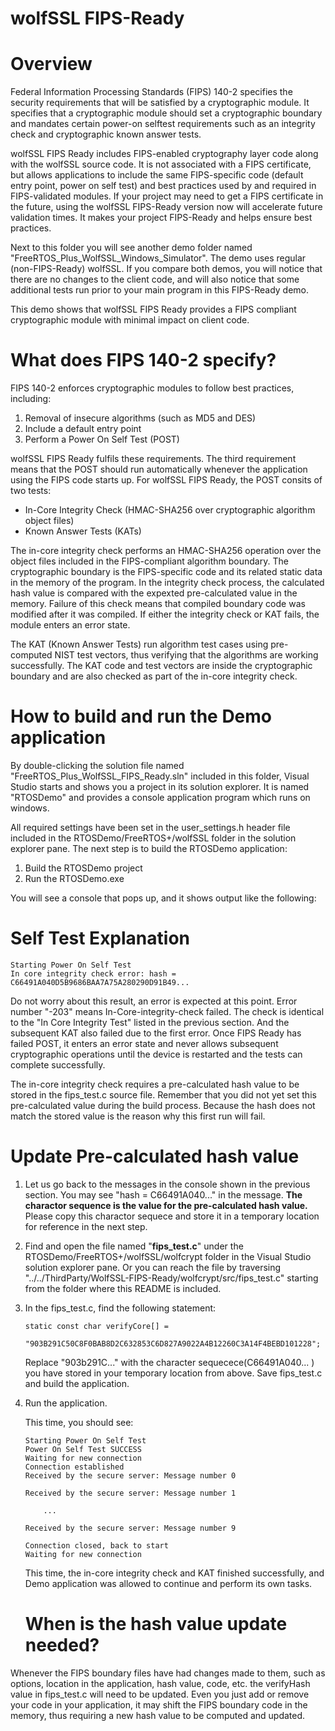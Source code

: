 #  wolfSSL FIPS-Ready

# Overview
Federal Information Processing Standards (FIPS) 140-2 specifies the security requirements that will be satisfied by a cryptographic module. It specifies that a cryptographic module should set a cryptographic boundary and mandates certain power-on selftest requirements such as an integrity check and cryptographic known answer tests.

wolfSSL FIPS Ready includes FIPS-enabled cryptography layer code along with the wolfSSL source code. It is not associated with a FIPS certificate, but allows applications to include the same FIPS-specific code (default entry point, power on self test) and best practices used by and required in FIPS-validated modules. If your project may need to get a FIPS certificate in the future, using the wolfSSL FIPS-Ready version now will accelerate future validation times. It makes your project FIPS-Ready and helps ensure best practices.

Next to this folder you will see another demo folder named "FreeRTOS_Plus_WolfSSL_Windows_Simulator". The demo uses regular (non-FIPS-Ready) wolfSSL. If you compare both demos, you will notice that there are no changes to the client code, and will also notice that some additional tests run prior to your main program in this FIPS-Ready demo.

This demo shows that wolfSSL FIPS Ready provides a FIPS compliant cryptographic module with minimal impact on client code. 

# What does FIPS 140-2 specify?

FIPS 140-2 enforces cryptographic modules to follow best practices, including:

1. Removal of insecure algorithms (such as MD5 and DES)
2. Include a default entry point
3. Perform a Power On Self Test (POST)

wolfSSL FIPS Ready fulfils these requirements. The third requirement means that the POST should run automatically whenever the application using the FIPS code starts up. For wolfSSL FIPS Ready, the POST consits of two tests: 

- In-Core Integrity Check (HMAC-SHA256 over cryptographic algorithm object files)
- Known Answer Tests (KATs)

The in-core integrity check performs an HMAC-SHA256 operation over the object files included in the FIPS-compliant algorithm boundary. The cryptographic boundary is the FIPS-specific code and its related static data in the memory of the program. In the integrity check process, the calculated hash value is compared with the expexted pre-calculated value in the memory. Failure of this check means that compiled boundary code was modified after it was compiled. If either the integrity check or KAT fails, the module enters an error state.

The KAT (Known Answer Tests) run algorithm test cases using pre-computed NIST test vectors, thus verifying that the algorithms are working successfully. The KAT code and test vectors are inside the cryptographic boundary and are also checked as part of the in-core integrity check.

# How to build and run the Demo application

By double-clicking the solution file named "FreeRTOS_Plus_WolfSSL_FIPS_Ready.sln" included in this folder, Visual Studio starts and shows you a project in its solution explorer. It is named "RTOSDemo" and provides a console application program which runs on windows. 

All required settings have been set in the user_settings.h header file included in the RTOSDemo/FreeRTOS+/wolfSSL folder in the solution explorer pane. The next step is to build the RTOSDemo application:

1. Build the RTOSDemo project
2. Run the RTOSDemo.exe 

You will see a console that pops up, and it shows output like the following:
# Self Test Explanation
```
Starting Power On Self Test
In core integrity check error: hash = C66491A040D5B9686BAA7A75A280290D91B49...
```

Do not worry about this result, an error is expected at this point. Error number "-203" means In-Core-integrity-check failed. The check is identical to the "In Core Integrity Test" listed in the previous section. And the subsequent KAT also failed due to the first error. Once FIPS Ready has failed POST, it enters an error state and never allows subsequent cryptographic operations until the device is restarted and the tests can complete successfully. 

The in-core integrity check requires a pre-calculated hash value to be stored in the fips_test.c source file. Remember that you did not yet set this pre-calculated value during the build process. Because the hash does not match the stored value is the reason why this first run will fail.

# Update Pre-calculated hash value

1. Let us go back to the messages in the console shown in the previous section. You may see "hash = C66491A040..." in the message. **The charactor sequence is the value for the pre-calculated hash value.** Please copy this charactor sequece and store it in a temporary location for reference in the next step.

2. Find and open the file named "**fips_test.c**" under the RTOSDemo/FreeRTOS+/wolfSSL/wolfcrypt folder in the Visual Studio solution explorer pane. Or you can reach the file by traversing "../../ThirdParty/WolfSSL-FIPS-Ready/wolfcrypt/src/fips_test.c" starting from the folder where this README is included.

3. In the fips_test.c, find the following statement: 

    ```
    static const char verifyCore[] =
        "903B291C50C8F0BAB8D2C632853C6D827A9022A4B12260C3A14F4BEBD101228";
    ```

    Replace "903b291C..." with the character sequecece(C66491A040... ) you have stored in your temporary location from above. Save fips_test.c and build the application.

4. Run the application.

    This time, you should see:

    ```
    Starting Power On Self Test
    Power On Self Test SUCCESS
    Waiting for new connection
    Connection established
    Received by the secure server: Message number 0

    Received by the secure server: Message number 1
    
        ...
    
    Received by the secure server: Message number 9

    Connection closed, back to start
    Waiting for new connection
    ```

    This time, the in-core integrity check and KAT finished successfully, and Demo application was allowed to continue and perform its own tasks.

    # When is the hash value update needed? 

Whenever the FIPS boundary files have had changes made to them, such as options, location in the application, hash value, code, etc. the verifyHash value in fips_test.c will need to be updated. Even you just add or remove your code in your application, it may shift the FIPS boundary code in the memory, thus requiring a new hash value to be computed and updated.
